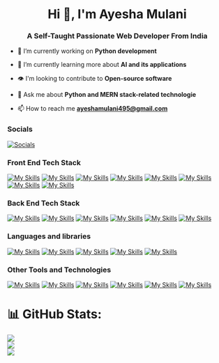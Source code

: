 <h1 align="center">Hi 👋, I'm Ayesha Mulani</h1>
<h3 align="center">A Self-Taught Passionate Web Developer From India</h3>

- 🔭 I’m currently working on **Python development**

- 🌱 I’m currently learning more about **AI and its applications**
- 👁️ I'm looking to contribute to **Open-source software**

- 💬 Ask me about **Python and MERN stack-related technologie**

- 📫 How to reach me **ayeshamulani495@gmail.com**

<h3 align="left">Socials</h3>

[![Socials](https://skillicons.dev/icons?i=linkedin)](https://www.linkedin.com/in/ayesha-mulani-173b6b207/)

<h3 align="left">Front End Tech Stack</h3>

[![My Skills](https://skillicons.dev/icons?i=html)](https://www.w3.org/html/)
[![My Skills](https://skillicons.dev/icons?i=css)](https://www.w3.org/css/)
[![My Skills](https://skillicons.dev/icons?i=js)](https://developer.mozilla.org/en-US/docs/Web/JavaScript)
[![My Skills](https://skillicons.dev/icons?i=react)](https://reactjs.org/)
[![My Skills](https://skillicons.dev/icons?i=bootstrap)](https://getbootstrap.com/)
[![My Skills](https://skillicons.dev/icons?i=materialui)](https://mui.com/material-ui/)
[![My Skills](https://skillicons.dev/icons?i=jquery)](https://jquery.com/)
[![My Skills](https://skillicons.dev/icons?i=tailwind)](https://tailwindcss.com/)

<h3 align="left">Back End Tech Stack</h3>

[![My Skills](https://skillicons.dev/icons?i=nodejs)](https://nodejs.org)
[![My Skills](https://skillicons.dev/icons?i=express)](https://expressjs.com)
[![My Skills](https://skillicons.dev/icons?i=mongodb)](https://www.mongodb.com/)
[![My Skills](https://skillicons.dev/icons?i=mysql)](https://www.mysql.com/)
[![My Skills](https://skillicons.dev/icons?i=php)](https://www.php.net/)
[![My Skills](https://skillicons.dev/icons?i=flask)](https://flask.palletsprojects.com/en/3.0.x/)

<h3 align="left">Languages and libraries</h3>

[![My Skills](https://skillicons.dev/icons?i=cpp)](https://cplusplus.com/)
[![My Skills](https://skillicons.dev/icons?i=java)](https://www.java.com/en/)
[![My Skills](https://skillicons.dev/icons?i=py)](https://www.python.org/)
[![My Skills](https://skillicons.dev/icons?i=opencv)](https://opencv.org/)
[![My Skills](https://skillicons.dev/icons?i=sklearn)](https://scikit-learn.org/stable/)

<h3 align="left">Other Tools and Technologies</h3>

[![My Skills](https://skillicons.dev/icons?i=git)](https://git-scm.com/)
[![My Skills](https://skillicons.dev/icons?i=github)](https://github.com/)
[![My Skills](https://skillicons.dev/icons?i=powershell)](https://docs.microsoft.com/en-us/powershell/)
[![My Skills](https://skillicons.dev/icons?i=vscode)](https://code.visualstudio.com/)
[![My Skills](https://skillicons.dev/icons?i=postman)](https://www.postman.com/)
[![My Skills](https://skillicons.dev/icons?i=netlify)](https://www.netlify.com/)

# 📊 GitHub Stats:

![](https://github-readme-stats.vercel.app/api?username=Ayesha289&theme=dark&hide_border=false&include_all_commits=false&count_private=false)<br/>
![](https://github-readme-streak-stats.herokuapp.com/?user=Ayesha289&theme=dark&hide_border=false)<br/>
![](https://github-readme-stats.vercel.app/api/top-langs/?username=Ayesha289&theme=dark&hide_border=false&include_all_commits=false&count_private=false&layout=compact)
